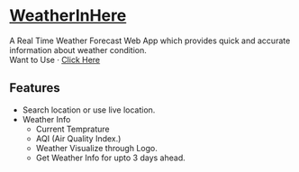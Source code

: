 # [WeatherInHere](https://weatherinhere.cyclic.app/)

A Real Time Weather Forecast Web App which provides quick and accurate information about weather condition. </br>
Want to Use · [Click Here](https://weatherinhere.cyclic.app/)

## Features
- Search location or use live location.
- Weather Info
    - Current Temprature
    - AQI (Air Quality Index.)
    - Weather Visualize through Logo.
    - Get Weather Info for upto 3 days ahead.

